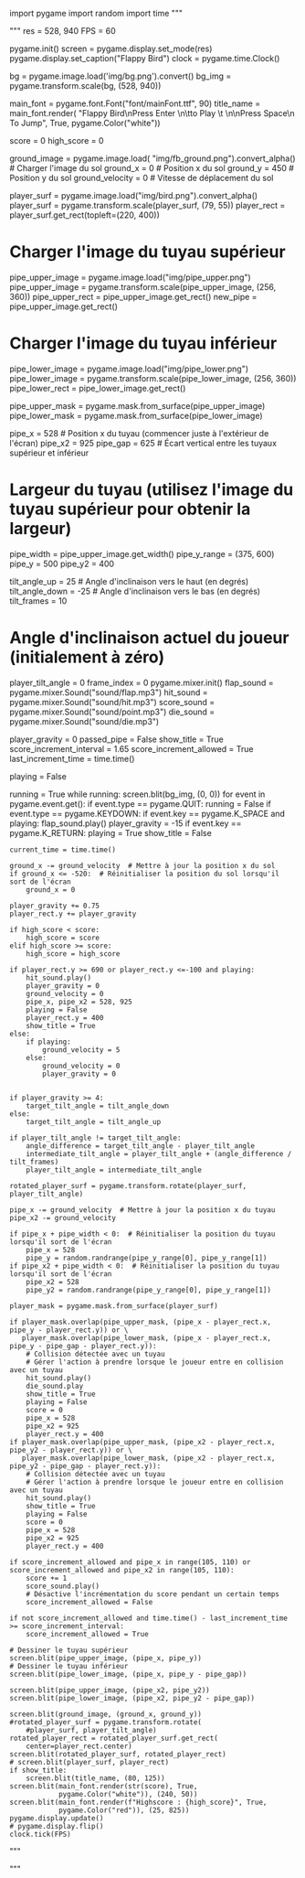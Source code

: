 import pygame
import random
import time
"""


"""
res = 528, 940
FPS = 60

pygame.init()
screen = pygame.display.set_mode(res)
pygame.display.set_caption("Flappy Bird")
clock = pygame.time.Clock()

bg = pygame.image.load('img/bg.png').convert()
bg_img = pygame.transform.scale(bg, (528, 940))

main_font = pygame.font.Font("font/mainFont.ttf", 90)
title_name = main_font.render(
    "Flappy Bird\nPress Enter \n\tto Play \t \n\nPress Space\n To Jump", True, pygame.Color("white"))

score = 0
high_score = 0

ground_image = pygame.image.load(
    "img/fb_ground.png").convert_alpha()  # Charger l'image du sol
ground_x = 0  # Position x du sol
ground_y = 450  # Position y du sol
ground_velocity = 0  # Vitesse de déplacement du sol

player_surf = pygame.image.load("img/bird.png").convert_alpha()
player_surf = pygame.transform.scale(player_surf, (79, 55))
player_rect = player_surf.get_rect(topleft=(220, 400))

# Charger l'image du tuyau supérieur
pipe_upper_image = pygame.image.load("img/pipe_upper.png")
pipe_upper_image = pygame.transform.scale(pipe_upper_image, (256, 360))
pipe_upper_rect = pipe_upper_image.get_rect()
new_pipe = pipe_upper_image.get_rect()
# Charger l'image du tuyau inférieur
pipe_lower_image = pygame.image.load("img/pipe_lower.png")
pipe_lower_image = pygame.transform.scale(pipe_lower_image, (256, 360))
pipe_lower_rect = pipe_lower_image.get_rect()

pipe_upper_mask = pygame.mask.from_surface(pipe_upper_image)
pipe_lower_mask = pygame.mask.from_surface(pipe_lower_image)

pipe_x = 528  # Position x du tuyau (commencer juste à l'extérieur de l'écran)
pipe_x2 = 925
pipe_gap = 625  # Écart vertical entre les tuyaux supérieur et inférieur
# Largeur du tuyau (utilisez l'image du tuyau supérieur pour obtenir la largeur)
pipe_width = pipe_upper_image.get_width()
pipe_y_range = (375, 600)
pipe_y = 500
pipe_y2 = 400

tilt_angle_up = 25  # Angle d'inclinaison vers le haut (en degrés)
tilt_angle_down = -25  # Angle d'inclinaison vers le bas (en degrés)
tilt_frames = 10
# Angle d'inclinaison actuel du joueur (initialement à zéro)
player_tilt_angle = 0
frame_index = 0
pygame.mixer.init()
flap_sound = pygame.mixer.Sound("sound/flap.mp3")
hit_sound = pygame.mixer.Sound("sound/hit.mp3")
score_sound = pygame.mixer.Sound("sound/point.mp3")
die_sound = pygame.mixer.Sound("sound/die.mp3")

player_gravity = 0
passed_pipe = False
show_title = True
score_increment_interval = 1.65
score_increment_allowed = True
last_increment_time = time.time()

playing = False

running = True
while running:
    screen.blit(bg_img, (0, 0))
    for event in pygame.event.get():
        if event.type == pygame.QUIT:
            running = False
        if event.type == pygame.KEYDOWN:
            if event.key == pygame.K_SPACE and playing:
                flap_sound.play()
                player_gravity = -15
            if event.key == pygame.K_RETURN:
                playing = True
                show_title = False

    current_time = time.time()

    ground_x -= ground_velocity  # Mettre à jour la position x du sol
    if ground_x <= -520:  # Réinitialiser la position du sol lorsqu'il sort de l'écran
        ground_x = 0

    player_gravity += 0.75
    player_rect.y += player_gravity

    if high_score < score:
        high_score = score
    elif high_score >= score:
        high_score = high_score
    
    if player_rect.y >= 690 or player_rect.y <=-100 and playing:
        hit_sound.play()
        player_gravity = 0
        ground_velocity = 0
        pipe_x, pipe_x2 = 528, 925
        playing = False
        player_rect.y = 400
        show_title = True
    else:
        if playing:
            ground_velocity = 5
        else:
            ground_velocity = 0
            player_gravity = 0
    
    
    if player_gravity >= 4:
        target_tilt_angle = tilt_angle_down
    else:
        target_tilt_angle = tilt_angle_up

    if player_tilt_angle != target_tilt_angle:
        angle_difference = target_tilt_angle - player_tilt_angle
        intermediate_tilt_angle = player_tilt_angle + (angle_difference / tilt_frames)
        player_tilt_angle = intermediate_tilt_angle

    rotated_player_surf = pygame.transform.rotate(player_surf, player_tilt_angle)

    pipe_x -= ground_velocity  # Mettre à jour la position x du tuyau
    pipe_x2 -= ground_velocity

    if pipe_x + pipe_width < 0:  # Réinitialiser la position du tuyau lorsqu'il sort de l'écran
        pipe_x = 528
        pipe_y = random.randrange(pipe_y_range[0], pipe_y_range[1])
    if pipe_x2 + pipe_width < 0:  # Réinitialiser la position du tuyau lorsqu'il sort de l'écran
        pipe_x2 = 528
        pipe_y2 = random.randrange(pipe_y_range[0], pipe_y_range[1])

    player_mask = pygame.mask.from_surface(player_surf)

    if player_mask.overlap(pipe_upper_mask, (pipe_x - player_rect.x, pipe_y - player_rect.y)) or \
       player_mask.overlap(pipe_lower_mask, (pipe_x - player_rect.x, pipe_y - pipe_gap - player_rect.y)):
        # Collision détectée avec un tuyau
        # Gérer l'action à prendre lorsque le joueur entre en collision avec un tuyau
        hit_sound.play()
        die_sound.play
        show_title = True
        playing = False
        score = 0
        pipe_x = 528
        pipe_x2 = 925
        player_rect.y = 400
    if player_mask.overlap(pipe_upper_mask, (pipe_x2 - player_rect.x, pipe_y2 - player_rect.y)) or \
       player_mask.overlap(pipe_lower_mask, (pipe_x2 - player_rect.x, pipe_y2 - pipe_gap - player_rect.y)):
        # Collision détectée avec un tuyau
        # Gérer l'action à prendre lorsque le joueur entre en collision avec un tuyau
        hit_sound.play()
        show_title = True
        playing = False
        score = 0
        pipe_x = 528
        pipe_x2 = 925
        player_rect.y = 400

    if score_increment_allowed and pipe_x in range(105, 110) or score_increment_allowed and pipe_x2 in range(105, 110):
        score += 1
        score_sound.play()
        # Désactive l'incrémentation du score pendant un certain temps
        score_increment_allowed = False

    if not score_increment_allowed and time.time() - last_increment_time >= score_increment_interval:
        score_increment_allowed = True

    # Dessiner le tuyau supérieur
    screen.blit(pipe_upper_image, (pipe_x, pipe_y))
    # Dessiner le tuyau inférieur
    screen.blit(pipe_lower_image, (pipe_x, pipe_y - pipe_gap))

    screen.blit(pipe_upper_image, (pipe_x2, pipe_y2))
    screen.blit(pipe_lower_image, (pipe_x2, pipe_y2 - pipe_gap))

    screen.blit(ground_image, (ground_x, ground_y))
    #rotated_player_surf = pygame.transform.rotate(
        #player_surf, player_tilt_angle)
    rotated_player_rect = rotated_player_surf.get_rect(
        center=player_rect.center)
    screen.blit(rotated_player_surf, rotated_player_rect)
    # screen.blit(player_surf, player_rect)
    if show_title:
        screen.blit(title_name, (80, 125))
    screen.blit(main_font.render(str(score), True,
                pygame.Color("white")), (240, 50))
    screen.blit(main_font.render(f"Highscore : {high_score}", True,
                pygame.Color("red")), (25, 825))
    pygame.display.update()
    # pygame.display.flip()
    clock.tick(FPS)

"""

"""

